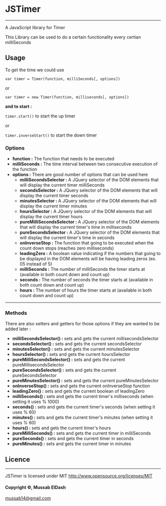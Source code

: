 # JSTimer

---


A JavaScript library for Timer

This Library can be used to do a certain functionality every certian milliSeconds

## Usage
To get the time we could use

```var timer = Timer(function, milliSeconds[, options])```

or

```var timer = new Timer(function, milliseconds[, options])```

**and to start :**

```timer.start()``` to start the up timer

or

```timer.inverseStart()``` to start the down timer

### Options
* **function :** The function that needs to be executed
* **milliSeconds :** The time interval between two consecutive execution of the function
* **options :** There are good number of options that can be used here 
    * **milliSecondsSelector :** A JQuery selector of the DOM elements that will display the current timer milliSeconds
    * **secondsSelector :** A JQuery selector of the DOM elements that will display the current timer seconds
    * **minutesSelector :** A JQuery selector of the DOM elements that will display the current timer minutes
    * **hoursSelector :** A JQuery selector of the DOM elements that will display the current timer hours
    * **pureMilliSecondsSelector :** A JQuery selector of the DOM elements that will display the current timer's time in milliseconds
    * **pureSecondsSelector :** A JQuery selector of the DOM elements that will display the current timer's time in seconds
    * **onInverseStop :** The function that going to be executed when the count down stops (reaches zero milliseconds)
    * **leadingZero :** A boolean value indicating if the numbers that going to be displayed in the DOM elements will be having leading zeros (ex. 05 instead of 5)
    * **milliSeconds :** The number of milliSeconds the timer starts at (available in both count down and count up)
    * **seconds :** The number of seconds the timer starts at (available in both count down and count up)
    * **hours :** The number of hours the timer starts at (available in both count down and count up)

---

### Methods
There are also setters and getters for those options if they are wanted to be added later :
 - **milliSecondsSelector() :** sets and gets the current millisecondsSelector
 - **secondsSelector() :** sets and gets the current secondsSelector
 - **minutesSelector() :** sets and gets the current minutesSelector
 - **hoursSelector() :** sets and gets the current hoursSelector
 - **pureMilliSecondsSelector() :** sets and gets the current pureMillisecondsSelector
 - **pureSecondsSelector() :** sets and gets the current pureSecondsSelector
 - **pureMinutesSelector() :** sets and gets the current pureMinutesSelector
 - **onInverseStop() :** sets and gets the current onInverseStop function
 - **leadingZero() :** sets and gets the current boolean of leadingZero
 - **milliSeconds() :** sets and gets the current timer's milliseconds (when setting it uses % 1000)
 - **seconds() :** sets and gets the current timer's seconds (when setting it uses % 60)
 - **minutes() :** sets and gets the current timer's minutes (when setting it uses % 60)
 - **hours() :** sets and gets the current timer's hours
 - **pureMilliSeconds() :** sets and gets the current timer in milliSeconds
 - **pureSeconds() :** sets and gets the current timer in seconds
 - **pureMinutes() :** sets and gets the current timer in minutes

## Licence

---

JSTimer is licensed under MIT http://www.opensource.org/licenses/MIT

#### Copyright &copy;, Mussab ElDash
<mussab14@gmail.com>
